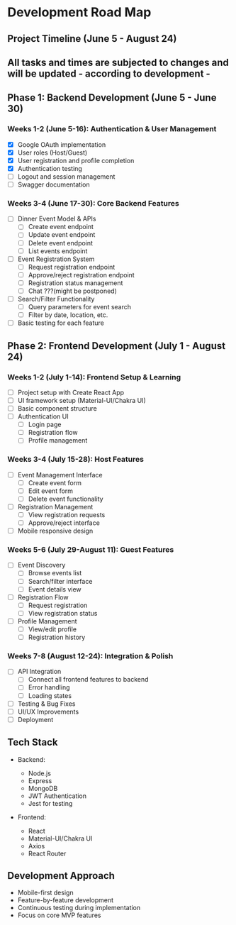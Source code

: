 # Development Road Map

## Project Timeline (June 5 - August 24)

## All tasks and times are subjected to changes and will be updated - according to development -

## Phase 1: Backend Development (June 5 - June 30)

### Weeks 1-2 (June 5-16): Authentication & User Management
- [x] Google OAuth implementation
- [x] User roles (Host/Guest)
- [x] User registration and profile completion
- [x] Authentication testing
- [ ] Logout and session management
- [ ] Swagger documentation

### Weeks 3-4 (June 17-30): Core Backend Features
- [ ] Dinner Event Model & APIs
  - [ ] Create event endpoint
  - [ ] Update event endpoint
  - [ ] Delete event endpoint
  - [ ] List events endpoint
- [ ] Event Registration System
  - [ ] Request registration endpoint
  - [ ] Approve/reject registration endpoint
  - [ ] Registration status management
  - [ ] Chat  ???(might be postponed)
- [ ] Search/Filter Functionality
  - [ ] Query parameters for event search
  - [ ] Filter by date, location, etc.
- [ ] Basic testing for each feature

## Phase 2: Frontend Development (July 1 - August 24)

### Weeks 1-2 (July 1-14): Frontend Setup & Learning
- [ ] Project setup with Create React App
- [ ] UI framework setup (Material-UI/Chakra UI)
- [ ] Basic component structure
- [ ] Authentication UI
  - [ ] Login page
  - [ ] Registration flow
  - [ ] Profile management

### Weeks 3-4 (July 15-28): Host Features
- [ ] Event Management Interface
  - [ ] Create event form
  - [ ] Edit event form
  - [ ] Delete event functionality
- [ ] Registration Management
  - [ ] View registration requests
  - [ ] Approve/reject interface
- [ ] Mobile responsive design

### Weeks 5-6 (July 29-August 11): Guest Features
- [ ] Event Discovery
  - [ ] Browse events list
  - [ ] Search/filter interface
  - [ ] Event details view
- [ ] Registration Flow
  - [ ] Request registration
  - [ ] View registration status
- [ ] Profile Management
  - [ ] View/edit profile
  - [ ] Registration history

### Weeks 7-8 (August 12-24): Integration & Polish
- [ ] API Integration
  - [ ] Connect all frontend features to backend
  - [ ] Error handling
  - [ ] Loading states
- [ ] Testing & Bug Fixes
- [ ] UI/UX Improvements
- [ ] Deployment

## Tech Stack
- Backend:
  - Node.js
  - Express
  - MongoDB
  - JWT Authentication
  - Jest for testing

- Frontend:
  - React
  - Material-UI/Chakra UI
  - Axios
  - React Router

## Development Approach
- Mobile-first design
- Feature-by-feature development
- Continuous testing during implementation
- Focus on core MVP features
